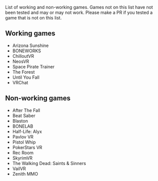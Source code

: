 List of working and non-working games. Games not on this list have not been tested and may or may not work. Please make a PR if you tested a game that is not on this list.

## Working games

- Arizona Sunshine
- BONEWORKS
- ChilloutVR
- NeosVR
- Space Pirate Trainer
- The Forest
- Until You Fall
- VRChat

## Non-working games

- After The Fall
- Beat Saber
- Blaston
- BONELAB
- Half-Life: Alyx
- Pavlov VR
- Pistol Whip
- PokerStars VR
- Rec Room
- SkyrimVR
- The Walking Dead: Saints & Sinners
- VailVR
- Zenith MMO
